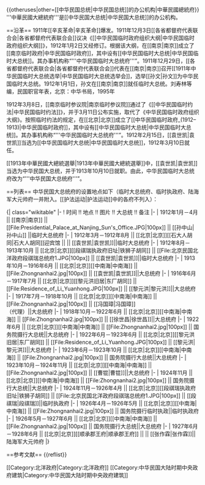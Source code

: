 {{otheruses|other=[[中华民国总统|中华民国总统]]的办公机构|中華民國總統府}}
'''中華民國大總統府'''是[[中华民国大总统|中华民国大总统]]的办公机构。

==沿革==
1911年[[辛亥革命|辛亥革命]]爆发。1911年12月3日[[各省都督府代表联合会|各省都督府代表联合会]]议决《[[中华民国临时政府组织大纲|中华民国临时政府组织大纲]]》，1912年1月2日又经修订。根据该大纲，在[[南京|南京]]成立了[[南京临时政府|中华民国临时政府]]，其中设有[[中华民国临时大总统|中华民国临时大总统]]。其办事机构称“'''中华民国临时大总统府'''”。1911年12月29日，[[各省都督府代表联合会|各省都督府代表联合会]]代表在[[南京|南京]]召开[[1911年中华民国临时大总统选举|中华民国临时大总统选举会]]，选举[[孙文|孙文]]为中华民国临时大总统。1912年1月1日，孙文在[[南京|南京]]就任临时大总统。<ref name=liu>刘寿林等编，民国职官年表，北京：中华书局，1995年</ref>

1912年3月8日，[[南京临时参议院|南京临时参议院]]通过了《[[中华民国临时约法|中华民国临时约法]]》，并于3月11日公布实施，取代了《中华民国临时政府组织大纲》。按照临时约法的规定，在[[北京|北京]]成立了[[中华民国临时政府_(1912–1913)|中华民国临时政府]]，其中设有[[中华民国临时大总统|中华民国临时大总统]]。其办事机构称“'''中华民国临时大总统府'''”。1912年2月15日，[[袁世凯|袁世凯]]当选为[[中华民国临时大总统|中华民国临时大总统]]，1912年3月10日就任。<ref name=liu/>

[[1913年中華民國大總統選舉|1913年中華民國大總統選舉]]中，[[袁世凯|袁世凯]]当选为中华民国大总统，并于1913年10月10日就职。由此，中华民国临时大总统府改为“'''中华民国大总统府'''”。

==列表==
中华民国大总统府的设置地点如下（临时大总统府、临时执政府、陆海军大元帅府一并附入。[[护法运动|护法运动]]中的各府不列入）：

{| class="wikitable"
|-
! 时间 !! 地点 !! 图片 !! 大总统 !! 备注
|-
| 1912年1月－4月 || [[南京|南京]] || [[File:Presidential_Palace_at_Nanjing_Sun's_Office.JPG|100px]] || [[孙中山|孙中山]] ||临时大总统府
|-
| 1912年3月－1912年8月 || [[北京|北京]][[石大人胡同|石大人胡同]]迎宾馆 ||  || [[袁世凯|袁世凯]]||临时大总统府
|-
| 1912年8月－1913年10月 || [[北京|北京]][[段祺瑞执政府旧址|铁狮子胡同]] || [[File:北京民国北洋政府段祺瑞总统府1.JPG|100px]] || [[袁世凯|袁世凯]]||临时大总统府
|-
| 1913年10月－1916年6月 || [[北京|北京]][[中南海|中南海]] || [[File:Zhongnanhai2.jpg|100px]] || [[袁世凯|袁世凯]]||大总统府
|-
| 1916年6月－1917年7月 || [[北京|北京]][[黎元洪旧居|东厂胡同]] || [[File:Residence_of_Li_Yuanhong.JPG|100px]] || [[黎元洪|黎元洪]]||大总统府
|-
| 1917年7月－1918年10月 || [[北京|北京]][[中南海|中南海]] || [[File:Zhongnanhai2.jpg|100px]] || [[冯国璋|冯国璋]]<br>（代理）||大总统府
|-
| 1918年10月－1922年6月 || [[北京|北京]][[中南海|中南海]] || [[File:Zhongnanhai2.jpg|100px]] || [[徐世昌|徐世昌]]||大总统府
|-
| 1922年6月 || [[北京|北京]][[中南海|中南海]] || [[File:Zhongnanhai2.jpg|100px]] || 国务院摄行大总统||大总统府
|-
| 1922年6月－1923年6月 || [[北京|北京]][[黎元洪旧居|东厂胡同]] || [[File:Residence_of_Li_Yuanhong.JPG|100px]] || [[黎元洪|黎元洪]]||大总统府
|-
| 1923年6月－1923年10月 || [[北京|北京]][[中南海|中南海]] || [[File:Zhongnanhai2.jpg|100px]] || 国务院摄行大总统||大总统府
|-
| 1923年10月－1924年11月 || [[北京|北京]][[中南海|中南海]] || [[File:Zhongnanhai2.jpg|100px]] || [[曹锟|曹锟]]||大总统府
|-
| 1924年11月 || [[北京|北京]][[中南海|中南海]] || [[File:Zhongnanhai2.jpg|100px]] || 国务院摄行大总统||大总统府
|-
| 1924年11月－1926年4月 || [[北京|北京]][[段祺瑞执政府旧址|铁狮子胡同]] || [[File:北京民国北洋政府段祺瑞总统府1.JPG|100px]] || [[段祺瑞|段祺瑞]]||临时执政府
|-
| 1926年4月－1926年5月 || [[北京|北京]][[中南海|中南海]] || [[File:Zhongnanhai2.jpg|100px]] || 国务院摄行临时执政||临时执政府
|-
| 1926年5月－1927年6月 || [[北京|北京]][[中南海|中南海]] || [[File:Zhongnanhai2.jpg|100px]] || 国务院摄行大总统||大总统府
|-
| 1927年6月－1928年6月 || [[北京|北京]][[顺承郡王府|顺承郡王府]] ||  || [[张作霖|张作霖]]||陆海军大元帅府
|}

==参考文献==
{{reflist}}

[[Category:北洋政府|Category:北洋政府]]
[[Category:中华民国大陆时期中央政府建筑|Category:中华民国大陆时期中央政府建筑]]